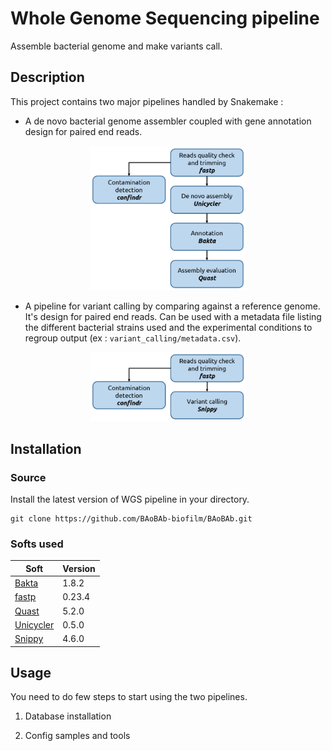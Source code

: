 # Whole Genome Sequencing pipeline
Assemble bacterial genome and make variants call.

## Description

This project contains two major pipelines handled by Snakemake :
* A de novo bacterial genome assembler coupled with gene annotation design for paired end reads.

<p align="center"><img src="doc/de_novo_assembly_pipeline.png" alt="pipeline for de novo assembly" width="250"></p>

* A pipeline for variant calling by comparing against a reference genome. It's design for paired end reads. Can be used with a metadata file listing the different bacterial strains used and the experimental conditions to regroup output (ex : `variant_calling/metadata.csv`).

<p align="center"><img src="doc/variant_calling_pipeline.png" alt="pipeline for variant calling" width="250"></p>

## Installation

### Source

Install the latest version of WGS pipeline in your directory.

```
git clone https://github.com/BAoBAb-biofilm/BAoBAb.git
```

### Softs used

Soft|Version
---------|------------
[Bakta](https://github.com/oschwengers/bakta) | 1.8.2
[fastp](https://github.com/OpenGene/fastp) | 0.23.4
[Quast](https://quast.sourceforge.net/) | 5.2.0
[Unicycler](https://github.com/rrwick/Unicycler) | 0.5.0
[Snippy](https://github.com/tseemann/snippy) | 4.6.0

## Usage

You need to do few steps to start using the two pipelines.

1. Database installation
 
2. Config samples and tools
